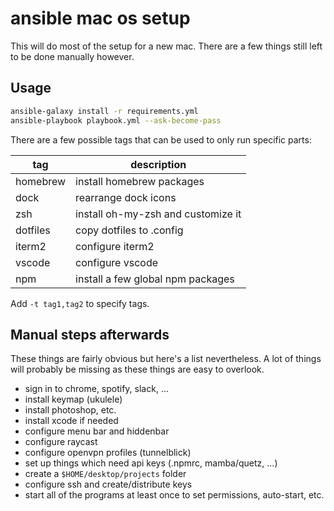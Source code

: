# ansible mac os setup

This will do most of the setup for a new mac.
There are a few things still left to be done manually however.

## Usage

```sh
ansible-galaxy install -r requirements.yml
ansible-playbook playbook.yml --ask-become-pass
```

There are a few possible tags that can be used to only run specific parts:

| tag      | description                        |
| -------- | ---------------------------------- |
| homebrew | install homebrew packages          |
| dock     | rearrange dock icons               |
| zsh      | install oh-my-zsh and customize it |
| dotfiles | copy dotfiles to .config           |
| iterm2   | configure iterm2                   |
| vscode   | configure vscode                   |
| npm      | install a few global npm packages  |

Add `-t tag1,tag2` to specify tags.


## Manual steps afterwards

These things are fairly obvious but here's a list nevertheless.
A lot of things will probably be missing as these things are easy to overlook.

- sign in to chrome, spotify, slack, ...
- install keymap (ukulele)
- install photoshop, etc.
- install xcode if needed
- configure menu bar and hiddenbar
- configure raycast
- configure openvpn profiles (tunnelblick)
- set up things which need api keys (.npmrc, mamba/quetz, ...)
- create a `$HOME/desktop/projects` folder
- configure ssh and create/distribute keys
- start all of the programs at least once to set permissions, auto-start, etc.
